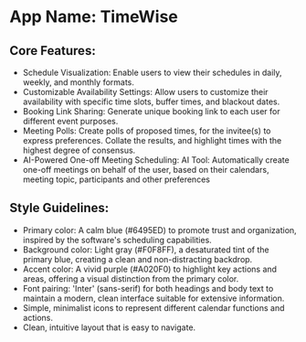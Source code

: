 # **App Name**: TimeWise

## Core Features:

- Schedule Visualization: Enable users to view their schedules in daily, weekly, and monthly formats.
- Customizable Availability Settings: Allow users to customize their availability with specific time slots, buffer times, and blackout dates.
- Booking Link Sharing: Generate unique booking link to each user for different event purposes.
- Meeting Polls: Create polls of proposed times, for the invitee(s) to express preferences. Collate the results, and highlight times with the highest degree of consensus.
- AI-Powered One-off Meeting Scheduling: AI Tool: Automatically create one-off meetings on behalf of the user, based on their calendars, meeting topic, participants and other preferences

## Style Guidelines:

- Primary color: A calm blue (#6495ED) to promote trust and organization, inspired by the software's scheduling capabilities.
- Background color: Light gray (#F0F8FF), a desaturated tint of the primary blue, creating a clean and non-distracting backdrop.
- Accent color: A vivid purple (#A020F0) to highlight key actions and areas, offering a visual distinction from the primary color.
- Font pairing: 'Inter' (sans-serif) for both headings and body text to maintain a modern, clean interface suitable for extensive information.
- Simple, minimalist icons to represent different calendar functions and actions.
- Clean, intuitive layout that is easy to navigate.